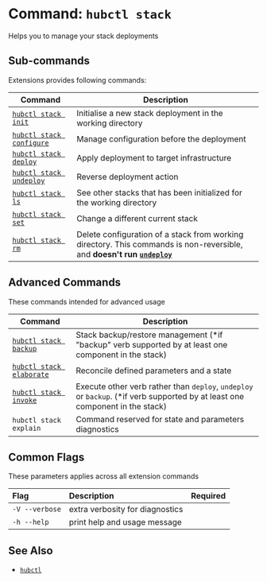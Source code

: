 # Command: `hubctl stack`

Helps you to manage your stack deployments

## Sub-commands

Extensions provides following commands:

| Command   | Description
| --------- | ---------
| [`hubctl stack init`](../hubctl-stack-init) | Initialise a new stack deployment in the working directory |
| [`hubctl stack configure`](../hubctl-stack-configure) | Manage configuration before the deployment |
| [`hubctl stack deploy`](../hubctl-stack-deploy) | Apply deployment to target infrastructure |
| [`hubctl stack undeploy`](../hubctl-stack-undeploy) | Reverse deployment action |
| [`hubctl stack ls`](../hubctl-stack-ls) | See other stacks that has been initialized for the working directory |
| [`hubctl stack set`](../hubctl-stack-set) | Change a different current stack |
| [`hubctl stack rm`](../hubctl-stack-rm) | Delete configuration of a stack from working directory. This commands is non-reversible, and __doesn't run [`undeploy`](../hubctl-stack-undeploy)__

## Advanced Commands

These commands intended for advanced usage

| Command   | Description
| --------- | ---------
| [`hubctl stack backup`](../hubctl-stack-backup) | Stack backup/restore management (*if "backup" verb supported by at least one component in the stack)|
| [`hubctl stack elaborate`](../hubctl-stack-elaborate) | Reconcile defined parameters and a state |
| [`hubctl stack invoke`](../hubctl-stack-invoke) | Execute other verb rather than `deploy`, `undeploy` or `backup`. (*if verb supported by at least one component in the stack)|
| `hubctl stack explain` | Command reserved for state and parameters diagnostics |

## Common Flags

These parameters applies across all extension commands

| Flag   | Description | Required
| :-------- | :-------- | :-: |
| `-V --verbose` | extra verbosity for diagnostics | |
| `-h --help` | print help and usage message | |

## See Also

* [`hubctl`](../../hubctl)
